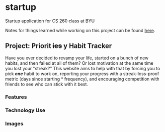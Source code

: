 # startup
Startup application for CS 260 class at BYU

Notes for things learned while working on this project can be found [here](https://github.com/calebcsjm/startup/blob/main/notes.md).


## Project: Priorit ~~ies~~ y Habit Tracker

Have you ever decided to revamp your life, started on a bunch of new habits, and then failed at all of them? Or lost motivation at the same time you lost your "streak?" This website aims to help with that by forcing you to pick _**one**_ habit to work on, reporting your progress with a streak-loss-proof metric (days since starting * frequency), and encouraging competition with friends to see who can stick with it best. 

### Features

### Technology Use

### Images
